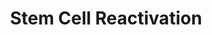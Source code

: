 ---
layout: "project"
type: "project"
current: false
title: "Stem Cell Reactivation"
description: "hghashgaj"
draft: false
image : "images/portfolio/work1.jpg"
bg_image: "images/projects/Sipe-Siegrist-17.png"
category: "Glia"
members: ["Xin Yuan", "Conor Sipe", "Michele Bland", "Sarah Siegrist"]
information:
  - label : "Members"
    info : ["Xin Yuan", "Conor Sipe", "Michele Bland", "Sarah Siegrist"]
  - label : "Paper"
    info : ""
---
